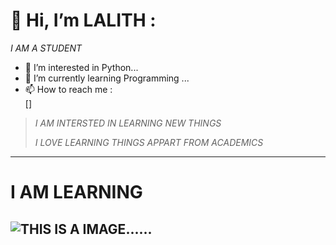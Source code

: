 #  👋 Hi, I’m **LALITH** :
*I AM A STUDENT*
- 👀 I’m interested in Python...
- 🌱 I’m currently learning Programming ...
- 📫 How to reach me :
<br  /> [<img scr="https://img.shields.io/badge/LinkedIn-0077B5?style=for-the-badge&logo=linkedin&logoColor=white" />]
 
> *I AM INTERSTED IN LEARNING NEW THINGS*
> 
> *I LOVE LEARNING THINGS APPART FROM ACADEMICS*

---
   #    I AM LEARNING 
![*THIS IS A IMAGE*](https://img.icons8.com/fluency/48/python.png)......
------------
<!---
lalith1224/lalith1224 is a ✨ special ✨ repository because its `README.md` (this file) appears on your GitHub profile.
You can click the Preview link to take a look at your changes.
--->
